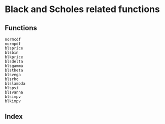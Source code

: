 # Black and Scholes related functions

## Functions

```@docs
normcdf
normpdf
blsprice
blsbin
blkprice
blsdelta
blsgamma
blstheta
blsvega
blsrho
blslambda
blspsi
blsvanna
blsimpv
blkimpv
```

## Index

```@index
```